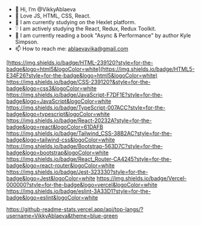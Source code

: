 - 👋 Hi, I’m @VikkyAblaeva
- 👀 Love JS, HTML, CSS, React.
- 🌱 I am currently studying on the Hexlet platform. 
- :grey_question: I am actively studying the React, Redux, Redux Toolkit.
- :book: I am currently reading a book "Async & Performance" by author Kyle Simpson.
- 📫 How to reach me: ablaevavika@gmail.com

[https://img.shields.io/badge/HTML-239120?style=for-the-badge&logo=html5&logoColor=white](https://img.shields.io/badge/HTML5-E34F26?style=for-the-badge&logo=html5&logoColor=white) https://img.shields.io/badge/CSS-239120?&style=for-the-badge&logo=css3&logoColor=white https://img.shields.io/badge/JavaScript-F7DF1E?style=for-the-badge&logo=JavaScript&logoColor=white https://img.shields.io/badge/TypeScript-007ACC?style=for-the-badge&logo=typescript&logoColor=white https://img.shields.io/badge/React-20232A?style=for-the-badge&logo=react&logoColor=61DAFB https://img.shields.io/badge/Tailwind_CSS-38B2AC?style=for-the-badge&logo=tailwind-css&logoColor=white https://img.shields.io/badge/Bootstrap-563D7C?style=for-the-badge&logo=bootstrap&logoColor=white https://img.shields.io/badge/React_Router-CA4245?style=for-the-badge&logo=react-router&logoColor=white https://img.shields.io/badge/Jest-323330?style=for-the-badge&logo=Jest&logoColor=white https://img.shields.io/badge/Vercel-000000?style=for-the-badge&logo=vercel&logoColor=white https://img.shields.io/badge/eslint-3A33D1?style=for-the-badge&logo=eslint&logoColor=white   
  
https://github-readme-stats.vercel.app/api/top-langs/?username=VikkyAblaeva&theme=blue-green

<!---
VikkyAblaeva/VikkyAblaeva is a ✨ special ✨ repository because its `README.md` (this file) appears on your GitHub profile.
You can click the Preview link to take a look at your changes.
--->
